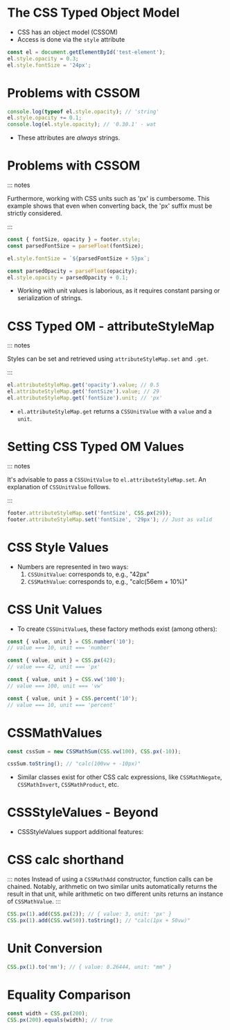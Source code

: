 # The CSS Typed Object Model

- CSS has an object model (CSSOM)
- Access is done via the `style` attribute

```js
const el = document.getElementById('test-element');
el.style.opacity = 0.3;
el.style.fontSize = '24px';
```

# Problems with CSSOM

```js
console.log(typeof el.style.opacity); // 'string'
el.style.opacity += 0.1;
console.log(el.style.opacity); // '0.30.1' - wat
```

- These attributes are *always* strings.

# Problems with CSSOM
::: notes

Furthermore, working with CSS units such as 'px' is cumbersome.
This example shows that even when converting back, the 'px' suffix must be strictly considered.

:::

```js
const { fontSize, opacity } = footer.style;
const parsedFontSize = parseFloat(fontSize);

el.style.fontSize = `${parsedFontSize + 5}px`;

const parsedOpacity = parseFloat(opacity);
el.style.opacity = parsedOpacity + 0.1;
```

- Working with unit values is laborious, as it requires constant parsing or serialization of strings.

# CSS Typed OM - attributeStyleMap

::: notes

Styles can be set and retrieved using `attributeStyleMap.set` and `.get`.

:::

```js
el.attributeStyleMap.get('opacity').value; // 0.5
el.attributeStyleMap.get('fontSize').value; // 29
el.attributeStyleMap.get('fontSize').unit; // 'px'
```

- `el.attributeStyleMap.get` returns a `CSSUnitValue` with a `value` and a `unit`.

# Setting CSS Typed OM Values

::: notes

It's advisable to pass a `CSSUnitValue` to `el.attributeStyleMap.set`.
An explanation of `CSSUnitValue` follows.

:::

```js
footer.attributeStyleMap.set('fontSize', CSS.px(29));
footer.attributeStyleMap.set('fontSize', '29px'); // Just as valid
```

# CSS Style Values

- Numbers are represented in two ways:
  1. `CSSUnitValue`: corresponds to, e.g., "42px"
  2. `CSSMathValue`: corresponds to, e.g., "calc(56em + 10%)"

# CSS Unit Values

- To create `CSSUnitValue`s, these factory methods exist (among others):

```js
const { value, unit } = CSS.number('10');
// value === 10, unit === 'number'

const { value, unit } = CSS.px(42);
// value === 42, unit === 'px'

const { value, unit } = CSS.vw('100');
// value === 100, unit === 'vw'

const { value, unit } = CSS.percent('10');
// value === 10, unit === 'percent'
```

# CSSMathValues

```js
const cssSum = new CSSMathSum(CSS.vw(100), CSS.px(-10));

cssSum.toString(); // "calc(100vw + -10px)"
```

- Similar classes exist for other CSS calc expressions, like `CSSMathNegate`, `CSSMathInvert`, `CSSMathProduct`, etc.

# CSSStyleValues - Beyond

- CSSStyleValues support additional features:

# CSS calc shorthand
::: notes
  Instead of using a `CSSMathAdd` constructor, function calls can be chained.
  Notably, arithmetic on two similar units automatically returns the result in that unit,
  while arithmetic on two different units returns an instance of `CSSMathValue`.
:::

```js
CSS.px(1).add(CSS.px(2)); // { value: 3, unit: 'px' }
CSS.px(1).add(CSS.vw(50)).toString(); // "calc(1px + 50vw)"
```

# Unit Conversion
```js
CSS.px(1).to('mm'); // { value: 0.26444, unit: "mm" }
```

# Equality Comparison
```js
const width = CSS.px(200);
CSS.px(200).equals(width); // true
```
